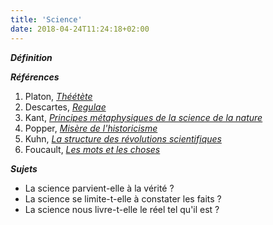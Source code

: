 ```yaml
---
title: 'Science'
date: 2018-04-24T11:24:18+02:00
---
```


***Définition*** 

>

***Références***

1. Platon, <u>*Théétète*</u>
1. Descartes, <u>*Regulae*</u>
1. Kant, <u>*Principes métaphysiques de la science de la nature*</u>
1. Popper, <u>*Misère de l'historicisme*</u>
1. Kuhn, <u>*La structure des révolutions scientifiques*</u>
1. Foucault, <u>*Les mots et les choses*</u>

***Sujets***

- La science parvient-elle à la vérité ?
- La science se limite-t-elle à constater les faits ?
- La science nous livre-t-elle le réel tel qu'il est ?

